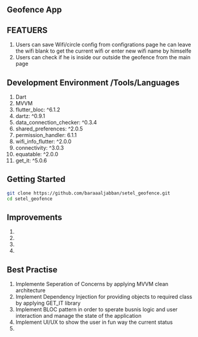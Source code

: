 ## Geofence App


## FEATUERS
1. Users can save Wifi/circle config from configrations page  he can leave the wifi blank to get the current wifi or enter new wifi name by himselfe 
2. Users can check if he is inside our outside the geofence from the main page 



## Development Environment /Tools/Languages
1. Dart 
2. MVVM
3. flutter_bloc: ^6.1.2
4. dartz: ^0.9.1
5. data_connection_checker: ^0.3.4
6. shared_preferences: ^2.0.5
7. permission_handler: 6.1.1
8. wifi_info_flutter: ^2.0.0
9. connectivity: ^3.0.3
10. equatable: ^2.0.0
10. get_it: ^5.0.6


## Getting Started
```bash
git clone https://github.com/baraaaljabban/setel_geofence.git
cd setel_geofence
```

## Improvements
1. 
2. 
3. 
4. 

## Best Practise
1. Implemente Seperation of Concerns by applying MVVM clean architecture
2. Implement Dependency Injection for providing objects to required class by applying GET_IT library 
3. Implement BLOC pattern in order to sperate busnis logic and user interaction and manage the state of the application 
4. Implement UI/UX to show the user in fun way the current status 
5. 




